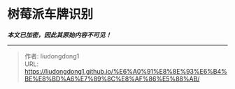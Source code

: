 # 树莓派车牌识别

***本文已加密，因此其原始内容不可见！***

---

> 作者: liudongdong1  
> URL: https://liudongdong1.github.io/%E6%A0%91%E8%8E%93%E6%B4%BE%E8%BD%A6%E7%89%8C%E8%AF%86%E5%88%AB/  

